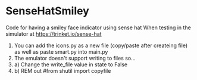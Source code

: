 # SenseHatSmiley
Code for having a smiley face indicator using sense hat
When testing in the simulator at https://trinket.io/sense-hat
1. You can add the icons.py as a new file (copy/paste after createing file) as well as paste smart.py into main.py
2. The emulator doesn't support writing to files so...
2. a) Change the write_file value in state to False
2. b) REM out #from shutil import copyfile
